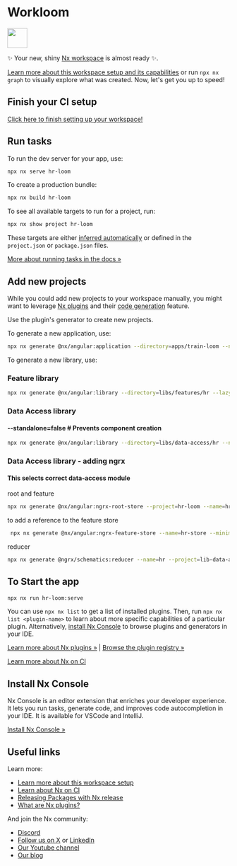 # Workloom

<a alt="Nx logo" href="https://nx.dev" target="_blank" rel="noreferrer"><img src="https://raw.githubusercontent.com/nrwl/nx/master/images/nx-logo.png" width="45"></a>

✨ Your new, shiny [Nx workspace](https://nx.dev) is almost ready ✨.

[Learn more about this workspace setup and its capabilities](https://nx.dev/getting-started/tutorials/angular-monorepo-tutorial?utm_source=nx_project&amp;utm_medium=readme&amp;utm_campaign=nx_projects) or run `npx nx graph` to visually explore what was created. Now, let's get you up to speed!

## Finish your CI setup

[Click here to finish setting up your workspace!](https://cloud.nx.app/connect/kGRW8KPq0T)


## Run tasks

To run the dev server for your app, use:

```sh
npx nx serve hr-loom
```

To create a production bundle:

```sh
npx nx build hr-loom
```

To see all available targets to run for a project, run:

```sh
npx nx show project hr-loom
```

These targets are either [inferred automatically](https://nx.dev/concepts/inferred-tasks?utm_source=nx_project&utm_medium=readme&utm_campaign=nx_projects) or defined in the `project.json` or `package.json` files.

[More about running tasks in the docs &raquo;](https://nx.dev/features/run-tasks?utm_source=nx_project&utm_medium=readme&utm_campaign=nx_projects)

## Add new projects

While you could add new projects to your workspace manually, you might want to leverage [Nx plugins](https://nx.dev/concepts/nx-plugins?utm_source=nx_project&utm_medium=readme&utm_campaign=nx_projects) and their [code generation](https://nx.dev/features/generate-code?utm_source=nx_project&utm_medium=readme&utm_campaign=nx_projects) feature.

Use the plugin's generator to create new projects.

To generate a new application, use:

```sh
npx nx generate @nx/angular:application --directory=apps/train-loom --name=train-loom --inlineStyle=true --inlineTemplate=true --port=4201 --no-interactive --dry-run 
```

To generate a new library, use:

### Feature library 
 
```sh
npx nx generate @nx/angular:library --directory=libs/features/hr --lazy=true --name=lib-feature-hr --routing=true --flat=true --inlineStyle=true --inlineTemplate=true --no-interactive --dry-run 
```

### Data Access library  

#### --standalone=false  # Prevents component creation

```sh
npx nx generate @nx/angular:library --directory=libs/data-access/hr --name=lib-data-access-hr --routing=false --skipModule=true  --no-interactive  --standalone=false --dry-run 
```

### Data Access library - adding ngrx

#### This selects correct data-access module
root and feature

```sh 
npx nx generate @nx/angular:ngrx-root-store --project=hr-loom --name=hr-state --no-interactive --dry-run 
```

to add a reference to the feature store

```sh
 npx nx generate @nx/angular:ngrx-feature-store --name=hr-store --minimal=true --parent=libs/features/hr/src/lib/lib.routes.ts --directory= --facade=true --no-interactive --dry-run 
```

reducer 
```sh
npx nx generate @ngrx/schematics:reducer --name=hr --project=lib-data-access-hr --api=true --feature=true --no-interactive --dry-run 
```



## To Start the app

```sh 
npx nx run hr-loom:serve 
```

You can use `npx nx list` to get a list of installed plugins. Then, run `npx nx list <plugin-name>` to learn about more specific capabilities of a particular plugin. Alternatively, [install Nx Console](https://nx.dev/getting-started/editor-setup?utm_source=nx_project&utm_medium=readme&utm_campaign=nx_projects) to browse plugins and generators in your IDE.

[Learn more about Nx plugins &raquo;](https://nx.dev/concepts/nx-plugins?utm_source=nx_project&utm_medium=readme&utm_campaign=nx_projects) | [Browse the plugin registry &raquo;](https://nx.dev/plugin-registry?utm_source=nx_project&utm_medium=readme&utm_campaign=nx_projects)


[Learn more about Nx on CI](https://nx.dev/ci/intro/ci-with-nx#ready-get-started-with-your-provider?utm_source=nx_project&utm_medium=readme&utm_campaign=nx_projects)

## Install Nx Console

Nx Console is an editor extension that enriches your developer experience. It lets you run tasks, generate code, and improves code autocompletion in your IDE. It is available for VSCode and IntelliJ.

[Install Nx Console &raquo;](https://nx.dev/getting-started/editor-setup?utm_source=nx_project&utm_medium=readme&utm_campaign=nx_projects)

## Useful links

Learn more:

- [Learn more about this workspace setup](https://nx.dev/getting-started/tutorials/angular-monorepo-tutorial?utm_source=nx_project&amp;utm_medium=readme&amp;utm_campaign=nx_projects)
- [Learn about Nx on CI](https://nx.dev/ci/intro/ci-with-nx?utm_source=nx_project&utm_medium=readme&utm_campaign=nx_projects)
- [Releasing Packages with Nx release](https://nx.dev/features/manage-releases?utm_source=nx_project&utm_medium=readme&utm_campaign=nx_projects)
- [What are Nx plugins?](https://nx.dev/concepts/nx-plugins?utm_source=nx_project&utm_medium=readme&utm_campaign=nx_projects)

And join the Nx community:
- [Discord](https://go.nx.dev/community)
- [Follow us on X](https://twitter.com/nxdevtools) or [LinkedIn](https://www.linkedin.com/company/nrwl)
- [Our Youtube channel](https://www.youtube.com/@nxdevtools)
- [Our blog](https://nx.dev/blog?utm_source=nx_project&utm_medium=readme&utm_campaign=nx_projects)
